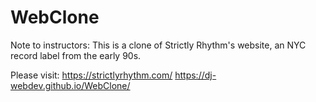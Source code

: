 # WebClone

Note to instructors: 
This is a clone of Strictly Rhythm's website, an NYC record label from the early 90s.

Please visit: 
https://strictlyrhythm.com/
https://dj-webdev.github.io/WebClone/
